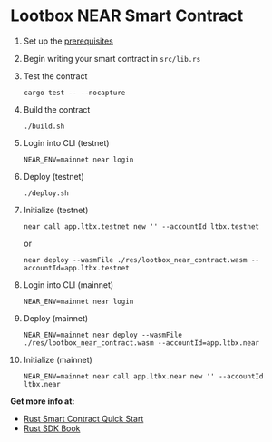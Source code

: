 # Lootbox NEAR Smart Contract

1. Set up the [prerequisites](https://github.com/near/near-sdk-rs#pre-requisites)
2. Begin writing your smart contract in `src/lib.rs`
3. Test the contract 

    `cargo test -- --nocapture`

4. Build the contract

    `./build.sh`

5. Login into CLI (testnet)

    `NEAR_ENV=mainnet near login`

6. Deploy (testnet)

    `./deploy.sh`

7. Initialize (testnet)

    `near call app.ltbx.testnet new '' --accountId ltbx.testnet`
    
    or

    `near deploy --wasmFile ./res/lootbox_near_contract.wasm --accountId=app.ltbx.testnet`

8. Login into CLI (mainnet)

    `NEAR_ENV=mainnet near login`

9. Deploy (mainnet)

    `NEAR_ENV=mainnet near deploy --wasmFile ./res/lootbox_near_contract.wasm --accountId=app.ltbx.near`

10. Initialize (mainnet)

    `NEAR_ENV=mainnet near call app.ltbx.near new '' --accountId ltbx.near`

**Get more info at:**

* [Rust Smart Contract Quick Start](https://docs.near.org/docs/develop/contracts/rust/intro)
* [Rust SDK Book](https://www.near-sdk.io/)
